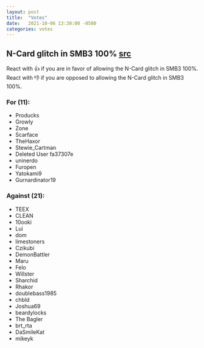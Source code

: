 ```yaml
---
layout: post
title:  "Votes"
date:   2021-10-06 13:30:00 -0500
categories: votes
---
```


## N-Card glitch in SMB3 100% [src](https://discord.com/channels/599131748143464459/599134097721524224/841878068381483038)

React with :thumbsup: if you are in favor of allowing the N-Card glitch in SMB3 100%.
React with :thumbsdown: if you are opposed to allowing the N-Card glitch in SMB3 100%.

### For (11):

* Producks
* Growly
* Zone
* Scarface
* TheHaxor
* Stewie_Cartman
* Deleted User fa37307e
* uninerdo
* Furopen
* Yatokami9
* Gurnardinator19

### Against (21):

* TEEX
* CLEAN
* 10ooki
* Lui
* dom
* limestoners
* Czikubi
* DemonBattler
* Maru
* Felo
* Willster
* Sharchid
* Rhakor
* doublebass1985
* chbld
* Joshua69
* beardylocks
* The Bagler
* brt_rta
* DaSmileKat
* mikeyk
